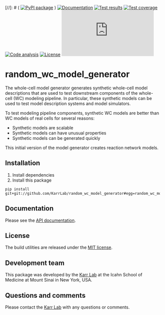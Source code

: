 [//]: # ( [![PyPI package](https://img.shields.io/pypi/v/random_wc_model_generator.svg)](https://pypi.python.org/pypi/random_wc_model_generator) )
[![Documentation](https://img.shields.io/badge/docs-latest-brightgreen.svg)](http://docs.karrlab.org/random_wc_model_generator)
[![Test results](https://circleci.com/gh/KarrLab/random_wc_model_generator.svg?style=shield&circle-token=6965e63dcc639d776121b0dde0ce6bcf142c3624)](https://circleci.com/gh/KarrLab/random_wc_model_generator)
[![Test coverage](https://coveralls.io/repos/github/KarrLab/random_wc_model_generator/badge.svg?t=CQo40O)](https://coveralls.io/github/KarrLab/random_wc_model_generator)
[![Code analysis](https://api.codeclimate.com/v1/badges/a9d32ece26a8d3c363e0/maintainability)](https://codeclimate.com/repos/5a5a4c14c6d48802930020d9)
[![License](https://img.shields.io/github/license/KarrLab/random_wc_model_generator.svg)](LICENSE)
![Analytics](https://ga-beacon.appspot.com/UA-86759801-1/random_wc_model_generator/README.md?pixel)

# random_wc_model_generator

The whole-cell model generator generates synthetic whole-cell model descriptions that are used to test downstream components of the whole-cell (WC) modeling pipeline. In particular, these synthetic models can be used to test model description systems and model simulators.

To test modeling pipeline components, synthetic WC models are better than WC models of real cells for several reasons:

* Synthetic models are scalable
* Synthetic models can have unusual properties
* Synthetic models can be generated quickly

This initial version of the model generator creates reaction network models.

## Installation
1. Install dependencies
2. Install this package 
  ```
  pip install git+git://github.com/KarrLab/random_wc_model_generator#egg=random_wc_model_generator
  ```

## Documentation
Please see the [API documentation](http://docs.karrlab.org/random_wc_model_generator).

## License
The build utilities are released under the [MIT license](LICENSE).

## Development team
This package was developed by the [Karr Lab](http://www.karrlab.org) at the Icahn School of Medicine at Mount Sinai in New York, USA.

## Questions and comments
Please contact the [Karr Lab](http://www.karrlab.org) with any questions or comments.